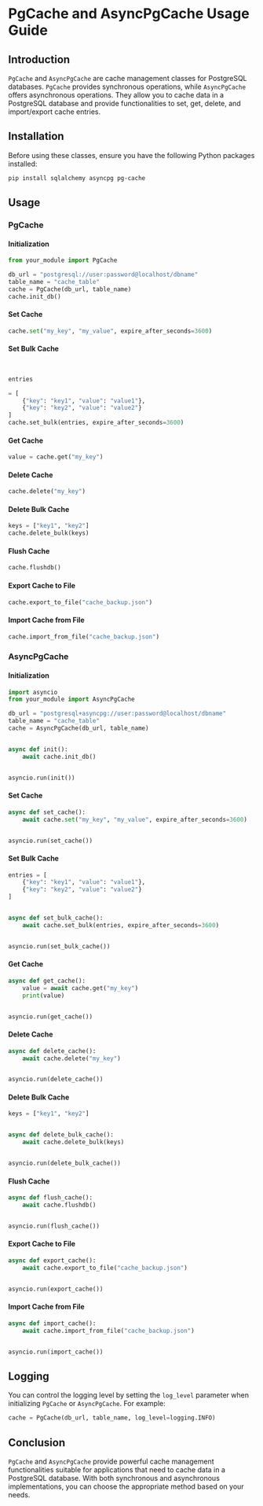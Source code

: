 # PgCache and AsyncPgCache Usage Guide

## Introduction

`PgCache` and `AsyncPgCache` are cache management classes for PostgreSQL databases. `PgCache` provides synchronous
operations, while `AsyncPgCache` offers asynchronous operations. They allow you to cache data in a PostgreSQL database
and provide functionalities to set, get, delete, and import/export cache entries.

## Installation

Before using these classes, ensure you have the following Python packages installed:

```bash
pip install sqlalchemy asyncpg pg-cache
```

## Usage

### PgCache

#### Initialization

```python
from your_module import PgCache

db_url = "postgresql://user:password@localhost/dbname"
table_name = "cache_table"
cache = PgCache(db_url, table_name)
cache.init_db()
```

#### Set Cache

```python
cache.set("my_key", "my_value", expire_after_seconds=3600)
```

#### Set Bulk Cache

```python


entries

= [
    {"key": "key1", "value": "value1"},
    {"key": "key2", "value": "value2"}
]
cache.set_bulk(entries, expire_after_seconds=3600)
```

#### Get Cache

```python
value = cache.get("my_key")
```

#### Delete Cache

```python
cache.delete("my_key")
```

#### Delete Bulk Cache

```python
keys = ["key1", "key2"]
cache.delete_bulk(keys)
```

#### Flush Cache

```python
cache.flushdb()
```

#### Export Cache to File

```python
cache.export_to_file("cache_backup.json")
```

#### Import Cache from File

```python
cache.import_from_file("cache_backup.json")
```

### AsyncPgCache

#### Initialization

```python
import asyncio
from your_module import AsyncPgCache

db_url = "postgresql+asyncpg://user:password@localhost/dbname"
table_name = "cache_table"
cache = AsyncPgCache(db_url, table_name)


async def init():
    await cache.init_db()


asyncio.run(init())
```

#### Set Cache

```python
async def set_cache():
    await cache.set("my_key", "my_value", expire_after_seconds=3600)


asyncio.run(set_cache())
```

#### Set Bulk Cache

```python
entries = [
    {"key": "key1", "value": "value1"},
    {"key": "key2", "value": "value2"}
]


async def set_bulk_cache():
    await cache.set_bulk(entries, expire_after_seconds=3600)


asyncio.run(set_bulk_cache())
```

#### Get Cache

```python
async def get_cache():
    value = await cache.get("my_key")
    print(value)


asyncio.run(get_cache())
```

#### Delete Cache

```python
async def delete_cache():
    await cache.delete("my_key")


asyncio.run(delete_cache())
```

#### Delete Bulk Cache

```python
keys = ["key1", "key2"]


async def delete_bulk_cache():
    await cache.delete_bulk(keys)


asyncio.run(delete_bulk_cache())
```

#### Flush Cache

```python
async def flush_cache():
    await cache.flushdb()


asyncio.run(flush_cache())
```

#### Export Cache to File

```python
async def export_cache():
    await cache.export_to_file("cache_backup.json")


asyncio.run(export_cache())
```

#### Import Cache from File

```python
async def import_cache():
    await cache.import_from_file("cache_backup.json")


asyncio.run(import_cache())
```

## Logging

You can control the logging level by setting the `log_level` parameter when initializing `PgCache` or `AsyncPgCache`.
For example:

```python
cache = PgCache(db_url, table_name, log_level=logging.INFO)
```

## Conclusion

`PgCache` and `AsyncPgCache` provide powerful cache management functionalities suitable for applications that need to
cache data in a PostgreSQL database. With both synchronous and asynchronous implementations, you can choose the
appropriate method based on your needs.